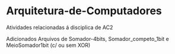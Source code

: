 # Arquitetura-de-Computadores

Atividades relacionadas á disciplica de AC2

Adicionados Arquivos de Somador-4bits, Somador_competo_1bit e MeioSomador1bit (c/ ou sem XOR)
